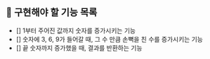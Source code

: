 ## 🚀 구현해야 할 기능 목록

+ [] 1부터 주어진 값까지 숫자를 증가시키는 기능
+ [] 숫자에 3, 6, 9가 들어갈 때, 그 수 만큼 손뼉을 친 수를 증가시키는 기능
+ [] 끝 숫자까지 증가했을 때, 결과를 반환하는 기능
